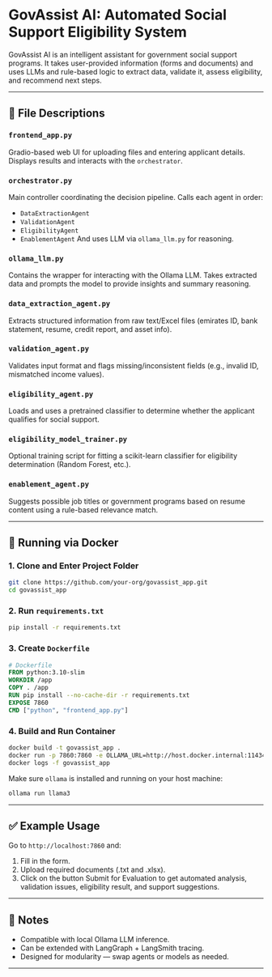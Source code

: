 
# GovAssist AI: Automated Social Support Eligibility System

GovAssist AI is an intelligent assistant for government social support programs. It takes user-provided information (forms and documents) and uses LLMs and rule-based logic to extract data, validate it, assess eligibility, and recommend next steps.

---

## 📁 File Descriptions

### `frontend_app.py`
Gradio-based web UI for uploading files and entering applicant details. Displays results and interacts with the `orchestrator`.

### `orchestrator.py`
Main controller coordinating the decision pipeline. Calls each agent in order:
- `DataExtractionAgent`
- `ValidationAgent`
- `EligibilityAgent`
- `EnablementAgent`
And uses LLM via `ollama_llm.py` for reasoning.

### `ollama_llm.py`
Contains the wrapper for interacting with the Ollama LLM. Takes extracted data and prompts the model to provide insights and summary reasoning.

### `data_extraction_agent.py`
Extracts structured information from raw text/Excel files (emirates ID, bank statement, resume, credit report, and asset info).

### `validation_agent.py`
Validates input format and flags missing/inconsistent fields (e.g., invalid ID, mismatched income values).

### `eligibility_agent.py`
Loads and uses a pretrained classifier to determine whether the applicant qualifies for social support.

### `eligibility_model_trainer.py`
Optional training script for fitting a scikit-learn classifier for eligibility determination (Random Forest, etc.).

### `enablement_agent.py`
Suggests possible job titles or government programs based on resume content using a rule-based relevance match.

---

## 🐳 Running via Docker

### 1. Clone and Enter Project Folder

```bash
git clone https://github.com/your-org/govassist_app.git
cd govassist_app
```
### 2. Run `requirements.txt`

```bash
pip install -r requirements.txt
```

### 3. Create `Dockerfile`

```Dockerfile
# Dockerfile
FROM python:3.10-slim
WORKDIR /app
COPY . /app
RUN pip install --no-cache-dir -r requirements.txt
EXPOSE 7860
CMD ["python", "frontend_app.py"]
```

### 4. Build and Run Container

```bash
docker build -t govassist_app .
docker run -p 7860:7860 -e OLLAMA_URL=http://host.docker.internal:11434 -e OLLAMA_MODEL=llama3 govassist_app
docker logs -f govassist_app
```

Make sure `ollama` is installed and running on your host machine:
```bash
ollama run llama3
```

---

## ✅ Example Usage

Go to `http://localhost:7860` and:
1. Fill in the form.
2. Upload required documents (.txt and .xlsx).
3. Click on the button Submit for Evaluation to get automated analysis, validation issues, eligibility result, and support suggestions.

---

## 📌 Notes

- Compatible with local Ollama LLM inference.
- Can be extended with LangGraph + LangSmith tracing.
- Designed for modularity — swap agents or models as needed.

---
